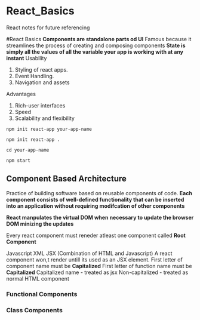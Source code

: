 # React_Basics
React notes for future referencing

#React Basics
**Components are standalone parts od UI**
Famous because it streamlines the process of creating and composing components
**State is simply all the values of all the variable your app is working with at any instant**
Usability

1. Styling of react apps.
2. Event Handling.
3. Navigation and assets

Advantages
1. Rich-user interfaces
2. Speed
3. Scalability and flexibility

```
npm init react-app your-app-name
```

```
npm init react-app .
```


```
cd your-app-name
```

```
npm start
```
## Component Based Architecture
Practice of building software based on reusable components of code.
**Each component consists of well-defined functionality that can be inserted into an application without requiring modifcation of other components**

**React manpulates the virtual DOM when necessary to update the browser DOM minizing the updates**

Every react component must reneder atleast one component called **Root Component**

Javascript XML JSX (Combination of HTML and Javascript)
A react component won,t render untill its used as an JSX element.
First letter of component name must be  **Capitalized**
First letter of function name must be  **Capitalized**
Capitalized name - treated as jsx 
Non-capitalized - treated as normal HTML component

### Functional Components


### Class Components

